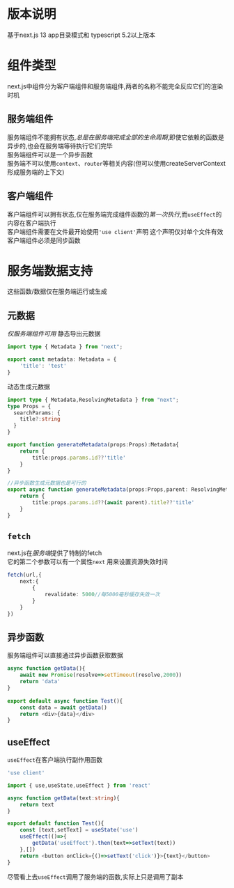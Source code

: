 # 版本说明
基于next.js 13 app目录模式和 typescript 5.2以上版本
# 组件类型
next.js中组件分为客户端组件和服务端组件,两者的名称不能完全反应它们的渲染时机  
## 服务端组件
服务端组件不能拥有状态,*总是在服务端完成全部的生命周期*,即使它依赖的函数是异步的,也会在服务端等待执行它们完毕  
服务端组件可以是一个异步函数   
服务端不可以使用`context`、`router`等相关内容(但可以使用createServerContext形成服务端的上下文)
## 客户端组件
客户端组件可以拥有状态,仅在服务端完成组件函数的*第一次执行*,而`useEffect`的内容在客户端执行   
客户端组件需要在文件最开始使用`'use client'`声明 这个声明仅对单个文件有效   
客户端组件必须是同步函数
# 服务端数据支持
这些函数/数据仅在服务端运行或生成
## 元数据
*仅服务端组件可用*
静态导出元数据  
``` ts
import type { Metadata } from "next";

export const metadata: Metadata = {
    'title': 'test'
}
```
动态生成元数据   
``` ts
import type { Metadata,ResolvingMetadata } from "next";
type Props = {
  searchParams: {
    title?:string
  }
}

export function generateMetadata(props:Props):Metadata{
    return {
        title:props.params.id??'title'
    }
}

//异步函数生成元数据也是可行的
export async function generateMetadata(props:Props,parent: ResolvingMetadata):Promise<Metadata>{
    return {
        title:props.params.id??(await parent).title??'title'
    }
}
```
## `fetch`
next.js在*服务端*提供了特制的fetch  
它的第二个参数可以有一个属性`next` 用来设置资源失效时间   
``` ts
fetch(url,{
    next:{
        { 
            revalidate: 5000//每5000毫秒缓存失效一次
        }
    }
})
```
## 异步函数
服务端组件可以直接通过异步函数获取数据  
``` ts
async function getData(){
    await new Promise(resolve=>setTimeout(resolve,2000))
    return 'data'
}
 
export default async function Test(){
    const data = await getData()
    return <div>{data}</div>
}
```
## useEffect
`useEffect`在客户端执行副作用函数
``` ts
'use client'

import { use,useState,useEffect } from 'react'

async function getData(text:string){
    return text
}

export default function Test(){
    const [text,setText] = useState('use')
    useEffect(()=>{
        getData('useEffect').then(text=>setText(text))
    },[])
    return <button onClick={()=>setText('click')}>{text}</button>
}
```
尽管看上去`useEffect`调用了服务端的函数,实际上只是调用了副本  

